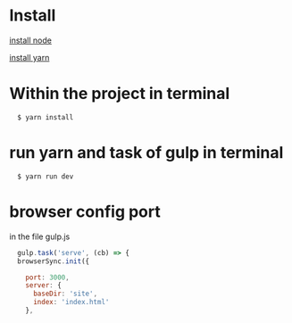 # Install
[install node](https://nodejs.org/es/)

[install yarn](https://yarnpkg.com/)


# Within the project in terminal

```
  $ yarn install
```

# run yarn and task of gulp in terminal

```
  $ yarn run dev
```

# browser  config port

in the file gulp.js

```javascript
  gulp.task('serve', (cb) => {
  browserSync.init({

    port: 3000,
    server: {
      baseDir: 'site',
      index: 'index.html'
    },

```
